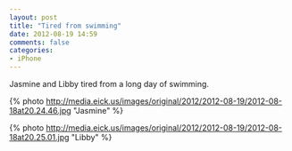 ```yaml
---
layout: post
title: "Tired from swimming"
date: 2012-08-19 14:59
comments: false
categories: 
- iPhone
---
```

Jasmine and Libby tired from a long day of swimming.

{% photo http://media.eick.us/images/original/2012/2012-08-19/2012-08-18at20.24.46.jpg "Jasmine" %}


{% photo http://media.eick.us/images/original/2012/2012-08-19/2012-08-18at20.25.01.jpg "Libby" %}

